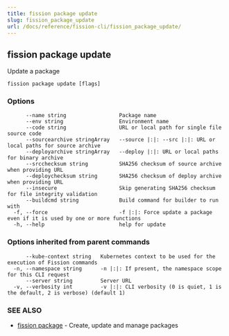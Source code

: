 ```yaml
---
title: fission package update
slug: fission_package_update
url: /docs/reference/fission-cli/fission_package_update/
---
```

## fission package update

Update a package

```
fission package update [flags]
```

### Options

```
      --name string                 Package name
      --env string                  Environment name
      --code string                 URL or local path for single file source code
      --sourcearchive stringArray   --source |:|: --src |:|: URL or local paths for source archive
      --deployarchive stringArray   --deploy |:|: URL or local paths for binary archive
      --srcchecksum string          SHA256 checksum of source archive when providing URL
      --deploychecksum string       SHA256 checksum of deploy archive when providing URL
      --insecure                    Skip generating SHA256 checksum for file integrity validation
      --buildcmd string             Build command for builder to run with
  -f, --force                       -f |:|: Force update a package even if it is used by one or more functions
  -h, --help                        help for update
```

### Options inherited from parent commands

```
      --kube-context string   Kubernetes context to be used for the execution of Fission commands
  -n, --namespace string      -n |:|: If present, the namespace scope for this CLI request
      --server string         Server URL
  -v, --verbosity int         -v |:|: CLI verbosity (0 is quiet, 1 is the default, 2 is verbose) (default 1)
```

### SEE ALSO

* [fission package](/docs/reference/fission-cli/fission_package/)	 - Create, update and manage packages

